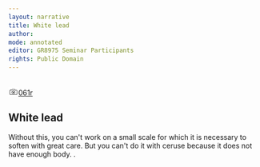 ```yaml
---
layout: narrative
title: White lead
author:
mode: annotated
editor: GR8975 Seminar Participants
rights: Public Domain
---
```


 <br/><a href="http://gallica.bnf.fr/ark:/12148/btv1b10500001g/f127.image"><img src="../assets/photo-icon.png" alt="folio images" style="display:inline-block; margin-bottom:-3px;">061r</a><br/> 
## White lead

 
Without this, you can't work on a small scale for which it is necessary to soften with great care. But you can't do it with ceruse because it does not have enough body.
. 